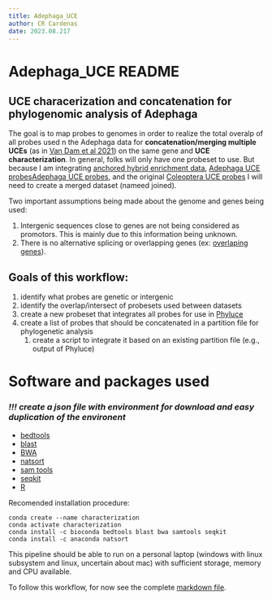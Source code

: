 ```yaml
---
title: Adephaga_UCE
author: CR Cardenas
date: 2023.08.217
---
```


# Adephaga_UCE README 

## UCE characerization and concatenation for phylogenomic analysis of Adephaga

The goal is to map probes to genomes in order to realize the total overalp of all probes used n the Adephaga data for __concatenation/merging multiple UCEs__ (as in [Van Dam et al 2021](https://academic.oup.com/sysbio/article/70/2/307/5880562)) on the same gene and __UCE characterization__. In general, folks will only have one probeset to use. But because I am integrating [anchored hybrid enrichment data](https://resjournals.onlinelibrary.wiley.com/doi/full/10.1111/syen.12508), [Adephaga UCE probes](https://onlinelibrary.wiley.com/doi/full/10.1002/ece3.5260)[Adephaga UCE probes](https://onlinelibrary.wiley.com/doi/full/10.1002/ece3.5260), and the original [Coleoptera UCE probes](https://besjournals.onlinelibrary.wiley.com/doi/10.1111/2041-210X.12754) I will need to create a merged dataset (nameed joined).

Two important assumptions being made about the genome and genes being used:
1. Intergenic sequences close to genes are not being considered as promotors. This is mainly due to this information being unknown.
2. There is no alternative splicing or overlapping genes (ex: [overlaping genes](https://doi.org/10.1186/s12864-021-08039-6)).


## Goals of this workflow:
1. identify what probes are genetic or intergenic 
2. identify the overlap/intersect of probesets used between datasets
3. create a new probeset that integrates all probes for use in [Phyluce](https://phyluce.readthedocs.io/en/latest/)
4. create a list of probes that should be concatenated in a partition file for phylogenetic analysis
    1. create a script to integrate it based on an existing partition file (e.g., output of Phyluce)

# Software and packages used

### __*!!! create a json file with environment for download and easy duplication of the environent*__

* [bedtools](https://bedtools.readthedocs.io/en/latest/)
* [blast](http://blast.ncbi.nlm.nih.gov/Blast.cgi?PAGE_TYPE=BlastDocs)
* [BWA](https://bio-bwa.sourceforge.net/)
* [natsort](https://anaconda.org/anaconda/natsort)
* [sam tools](http://www.htslib.org/)
* [seqkit](https://bioinf.shenwei.me/seqkit/)
* [R](https://www.r-project.org/)

Recomended installation procedure:
```
conda create --name characterization
conda activate characterization
conda install -c bioconda bedtools blast bwa samtools seqkit 
conda install -c anaconda natsort
```

This pipeline should be able to run on a personal laptop (windows with linux subsystem and linux, uncertain about mac) with sufficient storage, memory and CPU available.

To follow this workflow, for now see the complete [markdown file](UCE_characterization_and_concatenation_workflow-v0.3.md).

